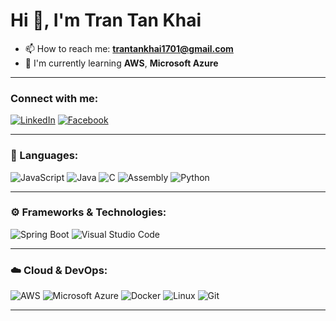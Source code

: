 # Hi 👋, I'm Tran Tan Khai


- 📫 How to reach me: **trantankhai1701@gmail.com**
- 🌱 I'm currently learning **AWS**, **Microsoft Azure**

---

### Connect with me:

[![LinkedIn](https://img.shields.io/badge/-LinkedIn-0077B5?style=flat-square&logo=linkedin)](www.linkedin.com/in/tran-khai-31a1b9280)
[![Facebook](https://img.shields.io/badge/-Facebook-1877F2?style=flat-square&logo=facebook&logoColor=white)](https://facebook.com/YOUR_FACEBOOK)

---

### 🧠 Languages:
![JavaScript](https://img.shields.io/badge/-JavaScript-F7DF1E?style=flat-square&logo=javascript)
![Java](https://img.shields.io/badge/-Java-007396?style=flat-square&logo=java)
![C](https://img.shields.io/badge/-C-00599C?style=flat-square&logo=c)
![Assembly](https://img.shields.io/badge/-Assembly-6E4C13?style=flat-square)
![Python]([https://img.shields.io/badge/-Assembly-6E4C13?style=flat-square](https://img.shields.io/badge/python-3670A0?style=for-the-badge&logo=python&logoColor=ffdd54))


---

### ⚙️ Frameworks & Technologies:
![Spring Boot](https://img.shields.io/badge/-Spring%20Boot-6DB33F?style=flat-square&logo=spring-boot)
![Visual Studio Code](https://img.shields.io/badge/-VS%20Code-007ACC?style=flat-square&logo=visual-studio-code)

---

### ☁️ Cloud & DevOps:
![AWS](https://img.shields.io/badge/-AWS-232F3E?style=flat-square&logo=amazon-aws)
![Microsoft Azure](https://img.shields.io/badge/-Azure-0078D4?style=flat-square&logo=microsoft-azure)
![Docker](https://img.shields.io/badge/-Docker-2496ED?style=flat-square&logo=docker)
![Linux](https://img.shields.io/badge/-Linux-FCC624?style=flat-square&logo=linux)
![Git](https://img.shields.io/badge/-Git-F05032?style=flat-square&logo=git)

---

